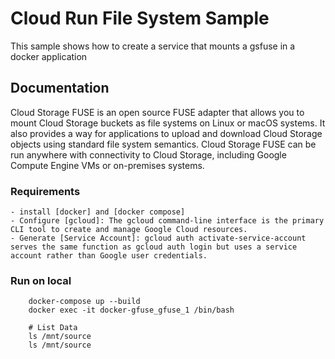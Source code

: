 # Cloud Run File System Sample
This sample shows how to create a service that mounts a gsfuse in a docker application

## Documentation
Cloud Storage FUSE is an open source FUSE adapter that allows you to mount Cloud Storage buckets as file systems on Linux or macOS systems. It also provides a way for applications to upload and download Cloud Storage objects using standard file system semantics. Cloud Storage FUSE can be run anywhere with connectivity to Cloud Storage, including Google Compute Engine VMs or on-premises systems.

### Requirements
    - install [docker] and [docker compose]
    - Configure [gcloud]: The gcloud command-line interface is the primary CLI tool to create and manage Google Cloud resources.
    - Generate [Service Account]: gcloud auth activate-service-account serves the same function as gcloud auth login but uses a service account rather than Google user credentials.  

### Run on local
```shell script
    docker-compose up --build 
    docker exec -it docker-gfuse_gfuse_1 /bin/bash
    
    # List Data
    ls /mnt/source
    ls /mnt/source
```

[docker]: https://docs.docker.com/engine/install/
[docker compose]: https://docs.docker.com/compose/install/
[Service Account]: https://cloud.google.com/iam/docs/creating-managing-service-accounts